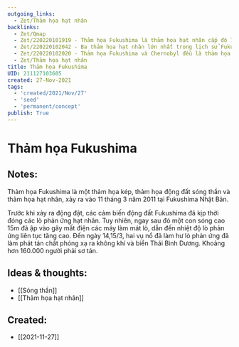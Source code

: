 ```yaml
---
outgoing_links:
  - Zet/Thảm họa hạt nhân
backlinks:
  - Zet/Qmap
  - Zet/220220101919 - Thảm họa Fukushima là thảm họa hạt nhân cấp độ 7
  - Zet/220220102042 - Ba thảm họa hạt nhân lớn nhất trong lịch sử Fukushima, Chernobyl, Kyshtym
  - Zet/220220102020 - Thảm họa Fukushima và Chernobyl đều là thảm họa rò rỉ nhà máy điện hạt nhân
  - Zet/Thảm họa hạt nhân
title: Thảm họa Fukushima
UID: 211127103605
created: 27-Nov-2021
tags:
  - 'created/2021/Nov/27'
  - 'seed'
  - 'permanent/concept'
publish: True
---
```

# Thảm họa Fukushima

## Notes:
Thảm họa Fukushima là một thảm họa kép, thảm họa động đất sóng thần và thảm họa hạt nhân, xảy ra vào 11 tháng 3 năm 2011 tại Fukushima Nhật Bản.

Trước khi xảy ra động đật, các cảm biến động đất Fukushima đã kịp thời đóng các lò phản ứng hạt nhân. Tuy nhiên, ngay sau đó một con sóng cao 15m đã ập vào gây mất điện các máy làm mát lò, dẫn đến nhiệt độ lò phản ứng liên tục tăng cao. Đến ngày 14,15/3, hai vụ nổ đã làm hư lò phản ứng đã làm phát tán chất phóng xạ ra không khí và biển Thái Bình Dương. Khoảng hơn 160.000 người phải sơ tán.

## Ideas & thoughts:
- [[Sóng thần]]
- [[Thảm họa hạt nhân]]


## Created:
- [[2021-11-27]]
